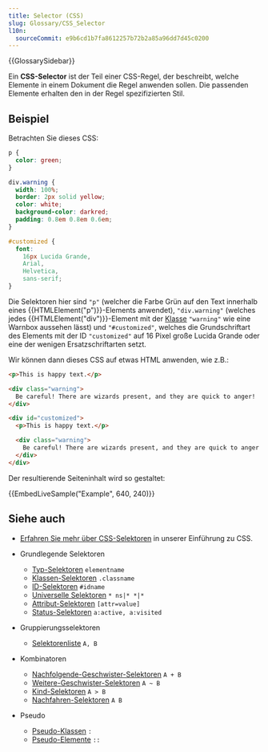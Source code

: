 ```yaml
---
title: Selector (CSS)
slug: Glossary/CSS_Selector
l10n:
  sourceCommit: e9b6cd1b7fa8612257b72b2a85a96dd7d45c0200
---
```


{{GlossarySidebar}}

Ein **CSS-Selector** ist der Teil einer CSS-Regel, der beschreibt, welche Elemente in einem Dokument die Regel anwenden sollen. Die passenden Elemente erhalten den in der Regel spezifizierten Stil.

## Beispiel

Betrachten Sie dieses CSS:

```css
p {
  color: green;
}

div.warning {
  width: 100%;
  border: 2px solid yellow;
  color: white;
  background-color: darkred;
  padding: 0.8em 0.8em 0.6em;
}

#customized {
  font:
    16px Lucida Grande,
    Arial,
    Helvetica,
    sans-serif;
}
```

Die Selektoren hier sind `"p"` (welcher die Farbe Grün auf den Text innerhalb eines {{HTMLElement("p")}}-Elements anwendet), `"div.warning"` (welches jedes {{HTMLElement("div")}}-Element mit der [Klasse](/de/docs/Web/HTML/Reference/Global_attributes/class) `"warning"` wie eine Warnbox aussehen lässt) und `"#customized"`, welches die Grundschriftart des Elements mit der ID `"customized"` auf 16 Pixel große Lucida Grande oder eine der wenigen Ersatzschriftarten setzt.

Wir können dann dieses CSS auf etwas HTML anwenden, wie z.B.:

```html
<p>This is happy text.</p>

<div class="warning">
  Be careful! There are wizards present, and they are quick to anger!
</div>

<div id="customized">
  <p>This is happy text.</p>

  <div class="warning">
    Be careful! There are wizards present, and they are quick to anger!
  </div>
</div>
```

Der resultierende Seiteninhalt wird so gestaltet:

{{EmbedLiveSample("Example", 640, 240)}}

## Siehe auch

- [Erfahren Sie mehr über CSS-Selektoren](/de/docs/Learn_web_development/Core/Styling_basics/Basic_selectors) in unserer Einführung zu CSS.
- Grundlegende Selektoren

  - [Typ-Selektoren](/de/docs/Web/CSS/Type_selectors) `elementname`
  - [Klassen-Selektoren](/de/docs/Web/CSS/Class_selectors) `.classname`
  - [ID-Selektoren](/de/docs/Web/CSS/ID_selectors) `#idname`
  - [Universelle Selektoren](/de/docs/Web/CSS/Universal_selectors) `* ns|* *|*`
  - [Attribut-Selektoren](/de/docs/Web/CSS/Attribute_selectors) `[attr=value]`
  - [Status-Selektoren](/de/docs/Web/CSS/Pseudo-classes) `a:active, a:visited`

- Gruppierungsselektoren

  - [Selektorenliste](/de/docs/Web/CSS/Selector_list) `A, B`

- Kombinatoren

  - [Nachfolgende-Geschwister-Selektoren](/de/docs/Web/CSS/Next-sibling_combinator) `A + B`
  - [Weitere-Geschwister-Selektoren](/de/docs/Web/CSS/Subsequent-sibling_combinator) `A ~ B`
  - [Kind-Selektoren](/de/docs/Web/CSS/Child_combinator) `A > B`
  - [Nachfahren-Selektoren](/de/docs/Web/CSS/Descendant_combinator) `A B`

- Pseudo

  - [Pseudo-Klassen](/de/docs/Web/CSS/Pseudo-classes) `:`
  - [Pseudo-Elemente](/de/docs/Web/CSS/Pseudo-elements) `::`
